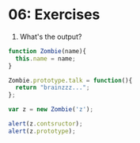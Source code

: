 # 06: Exercises

1. What's the output?

```js
function Zombie(name){
  this.name = name;
}

Zombie.prototype.talk = function(){
  return "brainzzz...";
};

var z = new Zombie('z');

alert(z.contsructor);
alert(z.prototype);
```
